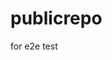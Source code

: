# publicrepo
for e2e test


























































































































































































































































































































































































































































































































































































































































































































































































































































































































































































































































































































































































































































































































































































































































































































































































































































































































































































































































































































































































































































































































































































































































































































































































































































































































































































































































































































































































































































































































































































































































































































































































































































































































































































































































































































































































































































































































































































































































































































































































































































































































































